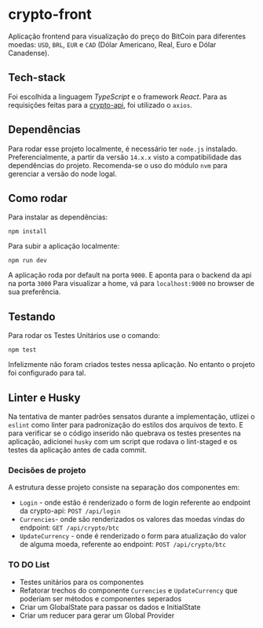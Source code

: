 # crypto-front

Aplicação frontend para visualização do preço do BitCoin para diferentes moedas: `USD`, `BRL`, `EUR` e `CAD` (Dólar Americano, Real, Euro e Dólar Canadense).
## Tech-stack

Foi escolhida a linguagem _TypeScript_ e o framework _React_. Para as requisições feitas para a [crypto-api](https://github.com/bpoliana/crypto-api), foi utilizado o `axios`. 
## Dependências
Para rodar esse projeto localmente, é necessário ter `node.js` instalado. Preferencialmente, a partir da versão `14.x.x` visto a compatibilidade das dependências do projeto. 
Recomenda-se o uso do módulo `nvm` para gerenciar a versão do node logal. 


## Como rodar 
Para instalar as dependências:
```
npm install
```
Para subir a aplicação localmente: 
```
npm run dev
```
A aplicação roda por default na porta `9000`. E aponta para o backend da api na porta `3000`
Para visualizar a home, vá para `localhost:9000` no browser de sua preferência. 

## Testando 
Para rodar os Testes Unitários use o comando: 
```
npm test
```
Infelizmente não foram criados testes nessa aplicação. No entanto o projeto foi configurado para tal.
## Linter e Husky
Na tentativa de manter padrões sensatos durante a implementação, utlizei o `eslint` como linter para padronização do estilos dos arquivos de texto. E para verificar se o código inserido não quebrava os testes presentes na aplicação, adicionei `husky` com um script que rodava o lint-staged e os testes da aplicação antes de cada commit. 




### Decisões de projeto

A estrutura desse projeto consiste na separação dos componentes em:
- `Login` - onde estão é renderizado o form de login referente ao endpoint da crypto-api: `POST /api/login`
- `Currencies`- onde são renderizados os valores das moedas vindas do endpoint: `GET /api/crypto/btc`
- `UpdateCurrency` - onde é renderizado o form para atualização do valor de alguma moeda, referente ao endpoint: `POST /api/crypto/btc`
### TO DO List 

- Testes unitários para os componentes
- Refatorar trechos do componente `Currencies` e `UpdateCurrency` que poderiam ser métodos e componentes seperados
- Criar um GlobalState para passar os dados e InitialState
- Criar um reducer para gerar um Global Provider
